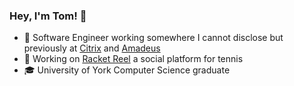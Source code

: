 ### Hey, I'm Tom! 👋

- 💼 Software Engineer working somewhere I cannot disclose but previously at [Citrix](https://www.citrix.com) and [Amadeus](https://amadeus.com)
- 🎾 Working on [Racket Reel](https://github.com/racketreel) a social platform for tennis
- 🎓 University of York Computer Science graduate
